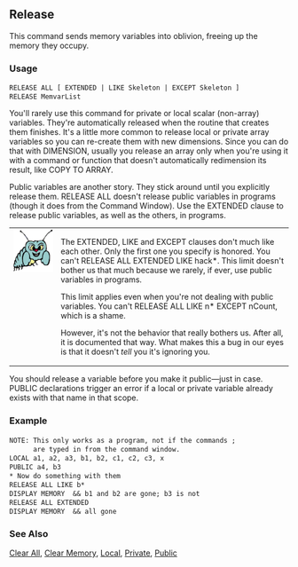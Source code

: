 ## Release

This command sends memory variables into oblivion, freeing up the memory they occupy.

### Usage

```foxpro
RELEASE ALL [ EXTENDED | LIKE Skeleton | EXCEPT Skeleton ]
RELEASE MemvarList
```

You'll rarely use this command for private or local scalar (non-array) variables. They're automatically released when the routine that creates them finishes. It's a little more common to release local or private array variables so you can re-create them with new dimensions. Since you can do that with DIMENSION, usually you release an array only when you're using it with a command or function that doesn't automatically redimension its result, like COPY TO ARRAY.

Public variables are another story. They stick around until you explicitly release them. RELEASE ALL doesn't release public variables in programs (though it does from the Command Window). Use the EXTENDED clause to release public variables, as well as the others, in programs. 

<table>
<tr>
  <td width="17%" valign="top">
<img width="95" height="77" src="bug.gif">
  </td>
  <td width=83%>
  <p>The EXTENDED, LIKE and EXCEPT clauses don't much like each other. Only the first one you specify is honored. You can't RELEASE ALL EXTENDED LIKE hack*. This limit doesn't bother us that much because we rarely, if ever, use public variables in programs.</p>
  <p>This limit applies even when you're not dealing with public variables. You can't RELEASE ALL LIKE n* EXCEPT nCount, which is a shame. </p>
  <p>However, it's not the behavior that really bothers us. After all, it is documented that way. What makes this a bug in our eyes is that it doesn't <i>tell</i> you it's ignoring you.</p>
  </td>
 </tr>
</table>

You should release a variable before you make it public&mdash;just in case. PUBLIC declarations trigger an error if a local or private variable already exists with that name in that scope.

### Example

```foxpro
NOTE: This only works as a program, not if the commands ;
      are typed in from the command window.
LOCAL a1, a2, a3, b1, b2, c1, c2, c3, x
PUBLIC a4, b3
* Now do something with them
RELEASE ALL LIKE b*
DISPLAY MEMORY  && b1 and b2 are gone; b3 is not
RELEASE ALL EXTENDED
DISPLAY MEMORY  && all gone
```
### See Also

[Clear All](s4g794.md), [Clear Memory](s4g799.md), [Local](s4g220.md), [Private](s4g220.md), [Public](s4g220.md)